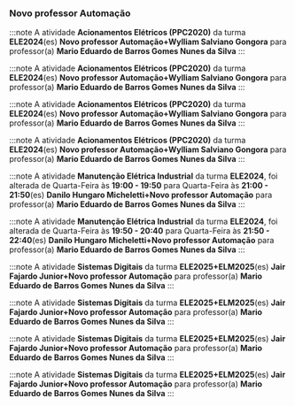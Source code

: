 ### Novo professor Automação


:::note
A atividade **Acionamentos Elétricos (PPC2020)** da turma **ELE2024**(es) **Novo professor Automação+Wylliam Salviano Gongora** para professor(a) **Mario Eduardo de Barros Gomes Nunes da Silva**
:::
        


:::note
A atividade **Acionamentos Elétricos (PPC2020)** da turma **ELE2024**(es) **Novo professor Automação+Wylliam Salviano Gongora** para professor(a) **Mario Eduardo de Barros Gomes Nunes da Silva**
:::
        


:::note
A atividade **Acionamentos Elétricos (PPC2020)** da turma **ELE2024**(es) **Novo professor Automação+Wylliam Salviano Gongora** para professor(a) **Mario Eduardo de Barros Gomes Nunes da Silva**
:::
        


:::note
A atividade **Acionamentos Elétricos (PPC2020)** da turma **ELE2024**(es) **Novo professor Automação+Wylliam Salviano Gongora** para professor(a) **Mario Eduardo de Barros Gomes Nunes da Silva**
:::
        


:::note
A atividade **Manutenção Elétrica Industrial** da turma **ELE2024**, foi alterada de Quarta-Feira às **19:00 - 19:50** para Quarta-Feira às **21:00 - 21:50**(es) **Danilo Hungaro Micheletti+Novo professor Automação** para professor(a) **Mario Eduardo de Barros Gomes Nunes da Silva**
:::
        


:::note
A atividade **Manutenção Elétrica Industrial** da turma **ELE2024**, foi alterada de Quarta-Feira às **19:50 - 20:40** para Quarta-Feira às **21:50 - 22:40**(es) **Danilo Hungaro Micheletti+Novo professor Automação** para professor(a) **Mario Eduardo de Barros Gomes Nunes da Silva**
:::
        


:::note
A atividade **Sistemas Digitais** da turma **ELE2025+ELM2025**(es) **Jair Fajardo Junior+Novo professor Automação** para professor(a) **Mario Eduardo de Barros Gomes Nunes da Silva**
:::
        


:::note
A atividade **Sistemas Digitais** da turma **ELE2025+ELM2025**(es) **Jair Fajardo Junior+Novo professor Automação** para professor(a) **Mario Eduardo de Barros Gomes Nunes da Silva**
:::
        


:::note
A atividade **Sistemas Digitais** da turma **ELE2025+ELM2025**(es) **Jair Fajardo Junior+Novo professor Automação** para professor(a) **Mario Eduardo de Barros Gomes Nunes da Silva**
:::
        


:::note
A atividade **Sistemas Digitais** da turma **ELE2025+ELM2025**(es) **Jair Fajardo Junior+Novo professor Automação** para professor(a) **Mario Eduardo de Barros Gomes Nunes da Silva**
:::
        

